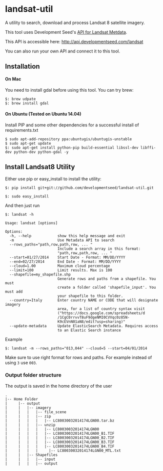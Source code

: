 landsat-util
============

A utility to search, download and process Landsat 8 satellite imagery.

This tool uses Development Seed's [API for Landsat Metdata](https://github.com/developmentseed/landsat-api).

This API is accessible here: http://api.developmentseed.com/landsat

You can also run your own API and connect it to this tool.

## Installation

#### On Mac

You need to install gdal before using this tool. You can try brew:

    $: brew udpate
    $: brew install gdal

#### On Ubuntu (Tested on Ubuntu 14.04)

Install PIP and some other  dependencies for a successful install of requirements.txt

    $ sudo apt-add-repository ppa:ubuntugis/ubuntugis-unstable
    $ sudo apt-get update
    $: sudo apt-get install python-pip build-essential libssl-dev libffi-dev python-dev python-gdal -y

## Install Landsat8 Utility

Either use pip or easy_install to install the utility:

    $: pip install git+git://github.com/developmentseed/landsat-util.git

    $: sudo easy_install

And then just run

    $: landsat -h

```
Usage: landsat [options]

Options:
  -h, --help            show this help message and exit
  -m                    Use Metadata API to search
  --rows_paths="path,row,path,row, ... "
                        Include a search array in this format:
                        "path,row,path,row, ... "
  --start=01/27/2014    Start Date - Format: MM/DD/YYYY
  --end=02/27/2014      End Date - Format: MM/DD/YYYY
  --cloud=1.00          Maximum cloud percentage
  --limit=100           Limit results. Max is 100
  --shapefile=my_shapefile.shp
                        Generate rows and paths from a shapefile. You must
                        create a folder called 'shapefile_input'. You must add
                        your shapefile to this folder.
  --country=Italy       Enter country NAME or CODE that will designate imagery
                        area, for a list of country syntax visit
                        ("https://docs.google.com/spreadsheets/d
                        /1CgC0rrvvT8uF9dgeNMI0CVVqc0z85N-
                        K9cEVnN01aN8/edit?usp=sharing)"
  --update-metadata     Update ElasticSearch Metadata. Requires access
                        to an Elastic Search instance
```

Example

    $: landsat -m --rows_paths="013,044" --cloud=5 --start=04/01/2014

Make sure to use right format for rows and paths. For example instead of using `3` use `003`.

### Output folder structure

The output is saved in the home directory of the user
```
.
|-- Home Folder
|     |-- output
|     |   |-- imagery
|     |   |   |-- file_scene
|     |   |   |-- zip
|     |   |   |   |-- LC80030032014174LGN00.tar.bz
|     |   |   |-- unzip
|     |   |   |   |-- LC80030032014174LGN00
|     |   |   |   |-- LC80030032014174LGN00_B1.TIF
|     |   |   |   |-- LC80030032014174LGN00_B2.TIF
|     |   |   |   |-- LC80030032014174LGN00_B3.TIF
|     |   |   |   |-- LC80030032014174LGN00_B4.TIF
|     |   |   |     |-- LC80030032014174LGN00_MTL.txt
|     |   |-- Shapefiles
|     |   |   |-- input
|     |   |   |-- output

```
